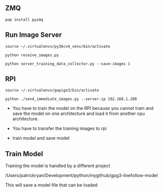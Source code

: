 
## ZMQ

`pop install pyzmq`

## Run Image Server

`source ~/.virtualenvs/py36cv4_venv/bin/activate`

`python receive_images.py`

`python server_training_data_collector.py --save-images 1`


## RPI

`source ~/.virtualenvs/gopigo3/bin/activate`

`python ./send_immediate_images.py --server-ip 192.168.1.208`

* You have to train the model on the RPI because you cannot train and save the model on one architecture and load it from another cpu architecture.

* You have to transfer the training images to rpi

* train model and save model

## Train Model

Training the model is handled by a different project

/Users/patrickryan/Development/python/mygithub/gpg3-linefollow-model

This will save a model file that can be loaded
